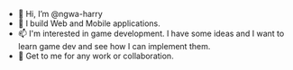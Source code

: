 - 👋 Hi, I’m @ngwa-harry
- 👀 I build Web and Mobile applications.
- 📫 I'm interested in game development. I have some ideas and I want to learn game dev and see how I can implement them.
- 👋 Get to me for any work or collaboration.

<!---
ngwa-harry/ngwa-harry is a ✨ special ✨ repository because its `README.md` (this file) appears on your GitHub profile.
You can click the Preview link to take a look at your changes.
--->
